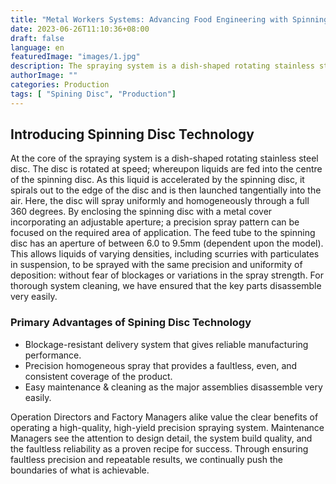 ```yaml
---
title: "Metal Workers Systems: Advancing Food Engineering with Spinning Discs"
date: 2023-06-26T11:10:36+08:00
draft: false
language: en
featuredImage: "images/1.jpg"
description: The spraying system is a dish-shaped rotating stainless steel disc. The disc is rotated at speed; whereupon liquids are fed into the centre of the spinning disc
authorImage: ""
categories: Production
tags: [ "Spining Disc", "Production"]
---
```

## Introducing Spinning Disc Technology

At the core of the spraying system is a dish-shaped rotating stainless steel disc. The disc is rotated at speed; whereupon liquids are fed into the centre of the spinning disc. As this liquid is accelerated by the spinning disc, it spirals out to the edge of the disc and is then launched tangentially into the air. Here, the disc will spray uniformly and homogeneously through a full 360 degrees. By enclosing the spinning disc with a metal cover incorporating an adjustable aperture; a precision spray pattern can be focused on the required area of application. The feed tube to the spinning disc has an aperture of between 6.0 to 9.5mm (dependent upon the model). This allows liquids of varying densities, including scurries with particulates in suspension, to be sprayed with the same precision and uniformity of deposition: without fear of blockages or variations in the spray strength. For thorough system cleaning, we have ensured that the key parts disassemble very easily.

### Primary Advantages of Spining Disc Technology

- Blockage-resistant delivery system that gives reliable manufacturing performance.
- Precision homogeneous spray that provides a faultless, even, and consistent coverage of the product.
- Easy maintenance & cleaning as the major assemblies disassemble very easily.

Operation Directors and Factory Managers alike value the clear benefits of operating a high-quality, high-yield precision spraying system. Maintenance Managers see the attention to design detail, the system build quality, and the faultless reliability as a proven recipe for success. Through ensuring faultless precision and repeatable results, we continually push the boundaries of what is achievable.
